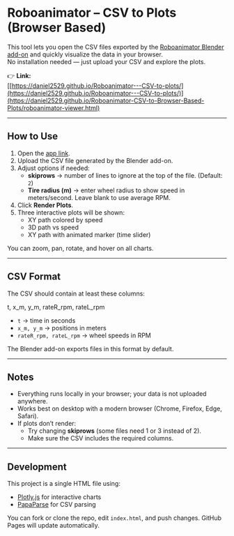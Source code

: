 # Roboanimator – CSV to Plots (Browser Based)

This tool lets you open the CSV files exported by the [Roboanimator Blender add-on](https://extensions.blender.org/approval-queue/true-roboanimator/) and quickly visualize the data in your browser.  
No installation needed — just upload your CSV and explore the plots.

👉 **Link:**  
[[https://daniel2529.github.io/Roboanimator---CSV-to-plots/](https://daniel2529.github.io/Roboanimator---CSV-to-plots/)](https://daniel2529.github.io/Roboanimator-CSV-to-Browser-Based-Plots/roboanimator-viewer.html)

---

## How to Use
1. Open the [app link]([https://daniel2529.github.io/Roboanimator---CSV-to-plots/](https://daniel2529.github.io/Roboanimator-CSV-to-Browser-Based-Plots/roboanimator-viewer.html)).  
2. Upload the CSV file generated by the Blender add-on.  
3. Adjust options if needed:
   - **skiprows** → number of lines to ignore at the top of the file. (Default: `2`)  
   - **Tire radius (m)** → enter wheel radius to show speed in meters/second. Leave blank to use average RPM.  
4. Click **Render Plots**.  
5. Three interactive plots will be shown:
   - XY path colored by speed  
   - 3D path vs speed  
   - XY path with animated marker (time slider)  

You can zoom, pan, rotate, and hover on all charts.

---

## CSV Format
The CSV should contain at least these columns:

t, x_m, y_m, rateR_rpm, rateL_rpm

- `t` → time in seconds  
- `x_m, y_m` → positions in meters  
- `rateR_rpm, rateL_rpm` → wheel speeds in RPM  

The Blender add-on exports files in this format by default.

---

## Notes
- Everything runs locally in your browser; your data is not uploaded anywhere.  
- Works best on desktop with a modern browser (Chrome, Firefox, Edge, Safari).  
- If plots don’t render:
  - Try changing **skiprows** (some files need 1 or 3 instead of 2).  
  - Make sure the CSV includes the required columns.

---

## Development
This project is a single HTML file using:  
- [Plotly.js](https://plotly.com/javascript/) for interactive charts  
- [PapaParse](https://www.papaparse.com/) for CSV parsing  

You can fork or clone the repo, edit `index.html`, and push changes. GitHub Pages will update automatically.
